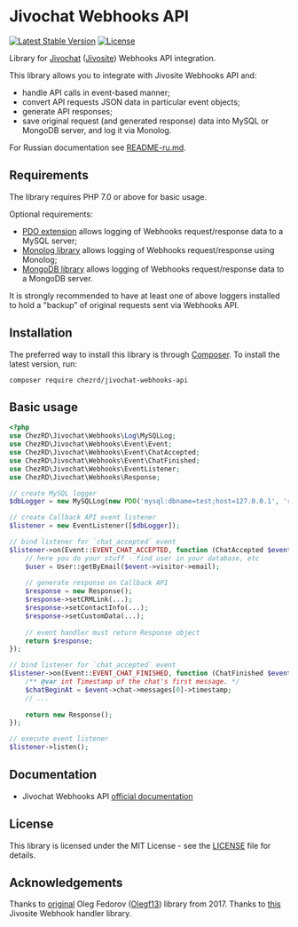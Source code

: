 # Jivochat Webhooks API

[![Latest Stable Version](https://poser.pugx.org/chezrd/jivochat-webhooks-api/v/stable)](https://packagist.org/packages/chezrd/jivochat-webhooks-api)
[![License](https://poser.pugx.org/chezrd/jivochat-webhooks-api/license)](https://packagist.org/packages/chezrd/jivochat-webhooks-api)

Library for [Jivochat](https://www.jivochat.com) ([Jivosite](https://www.jivosite.ru)) Webhooks API integration.

This library allows you to integrate with Jivosite Webhooks API and:
* handle API calls in event-based manner;
* convert API requests JSON data in particular event objects;
* generate API responses;
* save original request (and generated response) data into MySQL or MongoDB server, and log it via Monolog.

For Russian documentation see [README-ru.md](README-ru.md).

## Requirements

The library requires PHP 7.0 or above for basic usage.

Optional requirements:
* [PDO extension](http://php.net/manual/en/book.pdo.php) allows logging of Webhooks request/response data to a MySQL server;
* [Monolog library](https://github.com/Seldaek/monolog) allows logging of Webhooks request/response using Monolog;
* [MongoDB library](https://github.com/mongodb/mongo-php-library) allows logging of Webhooks request/response data to a MongoDB server.

It is strongly recommended to have at least one of above loggers installed to hold a "backup" of original requests sent via Webhooks API.

## Installation

The preferred way to install this library is through [Composer](http://getcomposer.org/download/). To install the latest version, run:

```
composer require chezrd/jivochat-webhooks-api
```

## Basic usage

```php
<?php
use ChezRD\Jivochat\Webhooks\Log\MySQLLog;
use ChezRD\Jivochat\Webhooks\Event\Event;
use ChezRD\Jivochat\Webhooks\Event\ChatAccepted;
use ChezRD\Jivochat\Webhooks\Event\ChatFinished;
use ChezRD\Jivochat\Webhooks\EventListener;
use ChezRD\Jivochat\Webhooks\Response;

// create MySQL logger
$dbLogger = new MySQLLog(new PDO('mysql:dbname=test;host=127.0.0.1', 'root', 'root'));

// create Callback API event listener
$listener = new EventListener([$dbLogger]);

// bind listener for `chat_accepted` event
$listener->on(Event::EVENT_CHAT_ACCEPTED, function (ChatAccepted $event) {
    // here you do your stuff - find user in your database, etc
    $user = User::getByEmail($event->visitor->email);
    
    // generate response on Callback API
    $response = new Response();
    $response->setCRMLink(...);
    $response->setContactInfo(...);
    $response->setCustomData(...);
    
    // event handler must return Response object
    return $response;
});

// bind listener for `chat_accepted` event
$listener->on(Event::EVENT_CHAT_FINISHED, function (ChatFinished $event) {
    /** @var int Timestamp of the chat's first message. */
    $chatBeginAt = $event->chat->messages[0]->timestamp;
    // ...
    
    return new Response();
});

// execute event listener
$listener->listen();
```

## Documentation

* Jivochat Webhooks API [official documentation](https://www.jivochat.com/api/#webhooks)

## License

This library is licensed under the MIT License - see the [LICENSE](LICENSE) file for details.

## Acknowledgements

Thanks to [original](https://github.com/Olegf13/jivochat-webhooks-api) Oleg Fedorov ([Olegf13](https://github.com/Olegf13)) library from 2017. 
Thanks to [this](https://github.com/nabarabane/jivosite) Jivosite Webhook handler library. 
